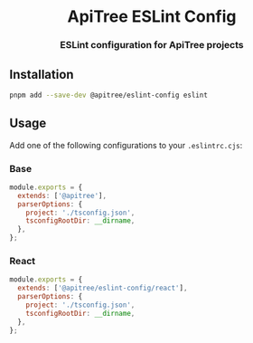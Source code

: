 <div align="center">

# ApiTree ESLint Config

### ESLint configuration for ApiTree projects

</div>

## Installation

```bash
pnpm add --save-dev @apitree/eslint-config eslint
```

## Usage

Add one of the following configurations to your `.eslintrc.cjs`:

### Base

```javascript
module.exports = {
  extends: ['@apitree'],
  parserOptions: {
    project: './tsconfig.json',
    tsconfigRootDir: __dirname,
  },
};
```

### React

```javascript
module.exports = {
  extends: ['@apitree/eslint-config/react'],
  parserOptions: {
    project: './tsconfig.json',
    tsconfigRootDir: __dirname,
  },
};
```
